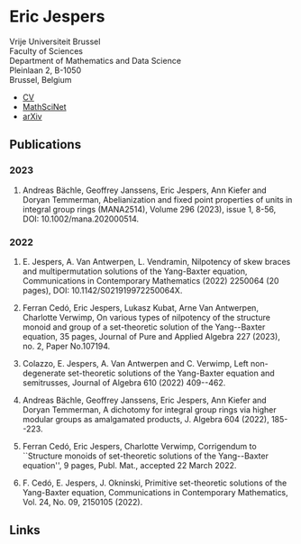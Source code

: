 # Eric Jespers

Vrije Universiteit Brussel  
Faculty of Sciences  
Department of Mathematics and Data Science  
Pleinlaan 2, B-1050  
Brussel, Belgium  

* [CV](cv.pdf)
* [MathSciNet](https://mathscinet.ams.org/mathscinet/search/author.html?mrauthid=94560)
* [arXiv](https://arxiv.org/search/?searchtype=author&query=Jespers%2C+E)

## Publications 

### 2023

1. Andreas Bächle, Geoffrey Janssens, Eric Jespers, Ann Kiefer and Doryan Temmerman, Abelianization and fixed point properties of units in integral group rings (MANA2514), Volume 296 (2023), issue 1, 8-56, DOI: 10.1002/mana.202000514.

### 2022
1. E. Jespers, A. Van Antwerpen, L. Vendramin, Nilpotency of skew braces and multipermutation solutions of the Yang-Baxter equation,
Communications in Contemporary Mathematics (2022) 2250064 (20 pages), DOI: 10.1142/S021919972250064X.

2. Ferran Cedó, Eric Jespers, Lukasz Kubat, Arne Van Antwerpen, Charlotte Verwimp, On various types of nilpotency of the structure monoid and group of a set-theoretic solution of the Yang--Baxter equation, 35 pages, Journal of Pure and Applied Algebra 227 (2023), no. 2, Paper No.107194.

3. Colazzo, E. Jespers, A. Van Antwerpen and C. Verwimp, Left non-degenerate set-theoretic solutions of the Yang-Baxter equation and semitrusses, Journal of Algebra 610 (2022) 409--462.

4. Andreas Bächle, Geoffrey Janssens, Eric Jespers, Ann Kiefer and Doryan Temmerman, A dichotomy for integral group rings via higher modular groups as amalgamated products, J. Algebra 604 (2022), 185--223.

5. Ferran Cedó, Eric Jespers,  Charlotte Verwimp, Corrigendum to ``Structure monoids of set-theoretic solutions of the Yang--Baxter equation'', 9 pages, Publ. Mat., accepted 22 March 2022.

6. F. Cedó, E. Jespers, J. Okninski, Primitive set-theoretic solutions of the Yang-Baxter equation, Communications in Contemporary Mathematics, Vol. 24, No. 09, 2150105 (2022).


## Links 

